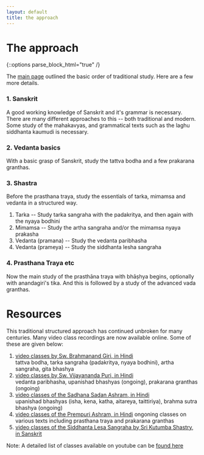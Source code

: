 ```yaml
---
layout: default
title: the approach
---
```


# The approach

{::options parse_block_html="true" /}

The [main page](https://aupasana.com/vedanta) outlined the basic order of traditional study. 
Here are a few more details.

### 1. Sanskrit

A good working knowledge of Sanskrit and it's grammar is necessary.
There are many different approaches to this -- both traditional and modern. Some study of
the mahakavyas, and grammatical texts such as the laghu siddhanta kaumudi is necessary.

### 2. Vedanta basics

With a basic grasp of Sanskrit, study the tattva bodha and a few prakarana granthas.

### 3. Shastra

Before the prasthana traya, study the essentials of tarka, mimamsa and vedanta in a
structured way. 

1. Tarka -- Study tarka sangraha with the padakritya, and then again with the nyaya bodhini
2. Mimamsa -- Study the artha sangraha and/or the mimamsa nyaya prakasha
3. Vedanta (pramana) -- Study the vedanta paribhasha
4. Vedanta (prameya) -- Study the siddhanta lesha sangraha

### 4. Prasthana Traya etc

Now the main study of the prasthāna traya with bhāṣhya begins, optionally with anandagiri's tika.
And this is followed by a study of the advanced vada granthas.

# Resources

This traditional structured approach has continued unbroken for many centuries. 
Many video class recordings are now available online. Some of these are given below:

1. [video classes by Sw. Brahmanand Giri, in Hindi][br]  
   tattva bodha, tarka sangraha (padakritya, nyaya bodhini), artha sangraha, gita bhashya
2. [video classes by Sw. Vijayananda Puri, in Hindi][vi]  
   vedanta paribhasha, upanishad bhashyas (ongoing), prakarana granthas (ongoing)
3. [video classes of the Sadhana Sadan Ashram, in Hindi][ssa]  
   upanishad bhashyas (isha, kena, katha, aitareya, taittiriya), brahma sutra bhashya (ongoing)
4. [video classes of the Prempuri Ashram, in Hindi][pp]
   ongoning classes on various texts including prasthana traya and prakarana granthas
6. [video classes of the Siddhanta Lesa Sangraha by Sri Kutumba Shastry, in Sanskrit][sls]


[br]: https://www.youtube.com/channel/UC7ahgOP9X8riUl39nxgixFA
[vi]: https://www.youtube.com/channel/UCPqECyffnKOhuYV-1GwAdkg
[sls]: https://www.youtube.com/playlist?list=PLQ13UlUaFSQRpOArUTwaGmO3g6_LDdE0x
[ssa]: https://www.youtube.com/channel/UCVBRpMGGXxAKgm3UxzCcpHQ/playlists
[pp]: https://www.youtube.com/c/PrempuriAshramMumbai/playlists


Note: A detailed list of classes available on youtube can be [found here](/pages/class_links)
